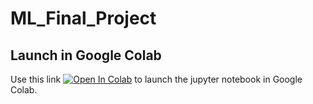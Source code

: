 # ML_Final_Project

## Launch in Google Colab
Use this link [![Open In Colab](https://colab.research.google.com/assets/colab-badge.svg)](https://colab.research.google.com/github/cdm106/ML_Final_Project/blob/main/Final_Project_CDM_1.ipynb) to launch the jupyter notebook in Google Colab. 
